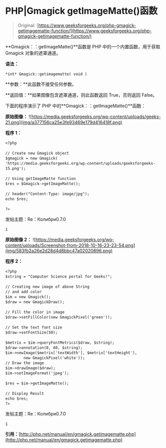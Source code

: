 # PHP|Gmagick getImageMatte()函数

> Original: [https://www.geeksforgeeks.org/php-gmagick-getimagematte-function/](https://www.geeksforgeeks.org/php-gmagick-getimagematte-function/)

**Gmagick：：getImageMatte()**函数是 PHP 中的一个内置函数，用于获取 Gmagick 对象的遮罩通道。

**语法：**

```
*int* Gmagick::getimagematte( void )
```

**参数：**此函数不接受任何参数。

**返回值：**如果图像包含遮罩通道，则此函数返回 True，否则返回 False。

下面的程序演示了 PHP 中的**Gmagick：：getImageMatte()**函数：

**原始图像：**
![https://media.geeksforgeeks.org/wp-content/uploads/geeks-21.png](img/a377156ca25e3fe93469e179d416418f.png)

**程序 1：**

```
<?php

// Create new Gmagick object
$gmagick = new Gmagick(
'https://media.geeksforgeeks.org/wp-content/uploads/geeksforgeeks-15.png');

// Using getImageMatte function
$res = $Gmagick->getImageMatte();

// header("Content-Type: image/jpg");
echo $res;

?>
```

发帖主题：Re：Колибри0.7.0

```
1

```

**原始图像 2：**
![https://media.geeksforgeeks.org/wp-content/uploads/Screenshot-from-2018-10-16-23-23-54.png](img/583fb2a26e2d28d4d8bbc47a02020896.png)

**程序 2：**

```
<?php 
$string = "Computer Science portal for Geeks!"; 

// Creating new image of above String 
// and add color
$im = new Gmagick(); 
$draw = new GmagickDraw(); 

// Fill the color in image 
$draw->setFillColor(new GmagickPixel('green')); 

// Set the text font size 
$draw->setFontSize(50); 

$metrix = $im->queryFontMetrics($draw, $string); 
$draw->annotation(0, 40, $string); 
$im->newImage($metrix['textWidth'], $metrix['textHeight'], 
        new GmagickPixel('white')); 
// Draw the image         
$im->drawImage($draw); 
$im->setImageFormat('jpeg'); 

$res = $im->getImageMatte();

// Display Result
echo $res;
?>
```

发帖主题：Re：Колибри0.7.0

```
1

```

**引用：**[http://php.net/manual/en/gmagick.getimagematte.php](http://php.net/manual/en/gmagick.getimagematte.php)